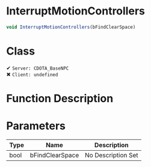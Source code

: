 # InterruptMotionControllers
```js
void InterruptMotionControllers(bFindClearSpace)
```
# Class
✔ `Server: CDOTA_BaseNPC`  
✖ `Client: undefined`  

# Function Description

# Parameters
Type|Name|Description
--|--|--
bool|bFindClearSpace|No Description Set
